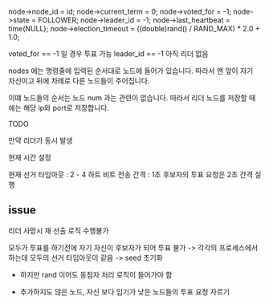 node->node_id = id;
node->current_term = 0;
node->voted_for = -1;
node->state = FOLLOWER;
node->leader_id = -1;
node->last_heartbeat = time(NULL);
node->election_timeout = ((double)rand() / RAND_MAX) * 2.0 + 1.0;

voted_for == -1 일 경우 투표 가능
leader_id == -1 아직 리더 없음

nodes 에는 명령줄에 입력된 순서대로 노드에 들어가 있습니다.
따라서 맨 앞이 자기 자신이고 뒤에 차례로 다른 노드들이 주어집니다.

이떄 노드들의 순서는 노드 num 과는 관련이 없습니다.
따라서 리더 노드를 저장할 때에는 해당 ip와 port로 저장합니다.

TODO

만약 리더가 동시 발생

현재 시간 설정

현재 선거 타임아웃 : 2 - 4
하트 비트 전송 간격 : 1초
후보자의 투표 요청은 2초 간격 실행

## issue

리더 사망시 재 선출 로직 수행불가

모두가 투표를 하기전에 자기 자신이 후보자가 되어 투표 불가
-> 각각의 프로세스에서 하는데 모두의 선거 타임아웃이 같음
-> seed 초기화


- 하지만 rand 이어도 동점자 처리 로직이 들어가야 함

- 추가하지도 않은 노드, 자신 보다 임기가 낮은 노드들의 투표 요청 자르기